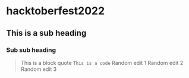 # hacktoberfest2022
## This is a sub heading
### Sub sub heading
> This is a block quote 
`This is a code`
Random edit 1
Random edit 2
Random edit 3
